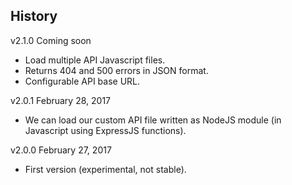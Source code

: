 ## History

v2.1.0 Coming soon

* Load multiple API Javascript files.
* Returns 404 and 500 errors in JSON format.
* Configurable API base URL.

v2.0.1 February 28, 2017

* We can load our custom API file written as NodeJS module (in Javascript using ExpressJS functions).

v2.0.0 February 27, 2017

* First version (experimental, not stable).
